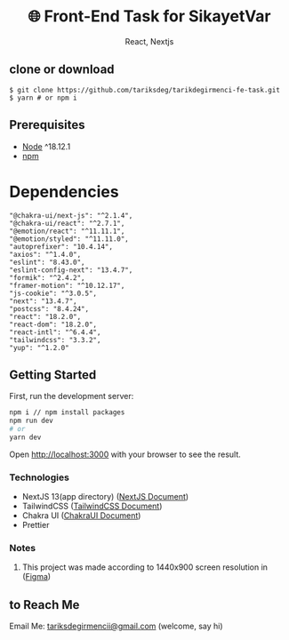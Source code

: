 <h1 align="center">
🌐 Front-End Task for SikayetVar
</h1>
<p align="center">
React, Nextjs
</p>

## clone or download

```terminal
$ git clone https://github.com/tariksdeg/tarikdegirmenci-fe-task.git
$ yarn # or npm i
```

## Prerequisites

- [Node](https://nodejs.org/en/download/) ^18.12.1
- [npm](https://nodejs.org/en/download/package-manager/)

# Dependencies

    "@chakra-ui/next-js": "^2.1.4",
    "@chakra-ui/react": "^2.7.1",
    "@emotion/react": "^11.11.1",
    "@emotion/styled": "^11.11.0",
    "autoprefixer": "10.4.14",
    "axios": "^1.4.0",
    "eslint": "8.43.0",
    "eslint-config-next": "13.4.7",
    "formik": "^2.4.2",
    "framer-motion": "^10.12.17",
    "js-cookie": "^3.0.5",
    "next": "13.4.7",
    "postcss": "8.4.24",
    "react": "18.2.0",
    "react-dom": "18.2.0",
    "react-intl": "^6.4.4",
    "tailwindcss": "3.3.2",
    "yup": "^1.2.0"

## Getting Started

First, run the development server:

```bash
npm i // npm install packages
npm run dev
# or
yarn dev
```

Open [http://localhost:3000](http://localhost:3000) with your browser to see the result.

### Technologies

- NextJS 13(app directory) ([NextJS Document](https://beta.nextjs.org/docs/app-directory-roadmap))
- TailwindCSS ([TailwindCSS Document](https://tailwindcss.com/))
- Chakra UI ([ChakraUI Document](https://chakra-ui.com/))
- Prettier

### Notes

1. This project was made according to 1440x900 screen resolution in ([Figma](https://www.figma.com/file/1CnH2tuVcRcY12SjY1pGUD/Manage-Students?type=design&node-id=0-1&mode=design&t=XTPt1BtrBjhNSaMU-0/))

## to Reach Me

Email Me: tariksdegirmencii@gmail.com (welcome, say hi)
